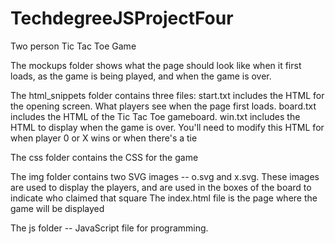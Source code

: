 # TechdegreeJSProjectFour
Two person Tic Tac Toe Game

The mockups folder shows what the page should look like when it first loads, as the game is being played, and when the game is over.

The html_snippets folder contains three files: start.txt includes the HTML for the opening screen. What players see when the page first loads. board.txt includes the HTML of the Tic Tac Toe gameboard. win.txt includes the HTML to display when the game is over. You'll need to modify this HTML for when player 0 or X wins or when there's a tie

The css folder contains the CSS for the game

The img folder contains two SVG images -- o.svg and x.svg. These images are used to display the players, and are used in the boxes of the board to indicate who claimed that square
The index.html file is the page where the game will be displayed

The js folder -- JavaScript file for programming.
